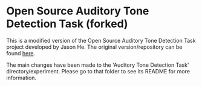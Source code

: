 # Open Source Auditory Tone Detection Task (forked)
This is a modified version of the Open Source Auditory Tone Detection Task project developed by Jason He. The original version/repository can be found [here](https://github.com/HeJasonL/Open-source-Auditory-Tone-Detection-Task).

The main changes have been made to the 'Auditory Tone Detection Task' directory/experiment. Please go to that folder to see its README for more information.